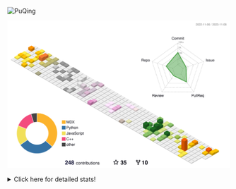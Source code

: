 ![PuQing](https://user-images.githubusercontent.com/27223114/171565019-9a56fae6-b08b-421f-99db-7e830da42371.png)

![](./profile-3d-contrib/profile-season-animate.svg)

<details>
<summary>Click here for detailed stats!</summary>

<!--START_SECTION:waka-->
![Lines of code](https://img.shields.io/badge/From%20Hello%20World%20I%27ve%20Written-852.0%20thousand%20lines%20of%20code-blue)

**🐱 My GitHub Data** 

> 📦 258.1 kB Used in GitHub's Storage 
 > 
> 🏆 213 Contributions in the Year 2023
 > 
> 🚫 Not Opted to Hire
 > 
> 📜 35 Public Repositories 
 > 
> 🔑 27 Private Repositories 
 > 
**I'm an Early 🐤** 

```text
🌞 Morning                524 commits         ████░░░░░░░░░░░░░░░░░░░░░   15.60 % 
🌆 Daytime                1683 commits        █████████████░░░░░░░░░░░░   50.09 % 
🌃 Evening                322 commits         ██░░░░░░░░░░░░░░░░░░░░░░░   09.58 % 
🌙 Night                  831 commits         ██████░░░░░░░░░░░░░░░░░░░   24.73 % 
```


📊 **This Week I Spent My Time On** 

```text
💬 Programming Languages: 
Markdown                 5 hrs 23 mins       █████████████████████████   100.00 % 

🔥 Editors: 
Obsidian                 5 hrs 23 mins       █████████████████████████   100.00 % 

💻 Operating System: 
Windows                  5 hrs 23 mins       █████████████████████████   100.00 % 
```


<!--END_SECTION:waka-->
</details>
